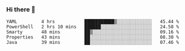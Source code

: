 ### Hi there 👋


<!--START_SECTION:waka-->
```text
YAML         4 hrs           ███████████▒░░░░░░░░░░░░░   45.44 % 
PowerShell   2 hrs 10 mins   ██████░░░░░░░░░░░░░░░░░░░   24.58 % 
Smarty       48 mins         ██▒░░░░░░░░░░░░░░░░░░░░░░   09.16 % 
Properties   43 mins         ██░░░░░░░░░░░░░░░░░░░░░░░   08.30 % 
Java         39 mins         ██░░░░░░░░░░░░░░░░░░░░░░░   07.46 % 
```
<!--END_SECTION:waka-->

<!--
**ssrahul96/ssrahul96** is a ✨ _special_ ✨ repository because its `README.md` (this file) appears on your GitHub profile.

Here are some ideas to get you started:

- 🔭 I’m currently working on ...
- 🌱 I’m currently learning ...
- 👯 I’m looking to collaborate on ...
- 🤔 I’m looking for help with ...
- 💬 Ask me about ...
- 📫 How to reach me: ...
- 😄 Pronouns: ...
- ⚡ Fun fact: ...
-->

